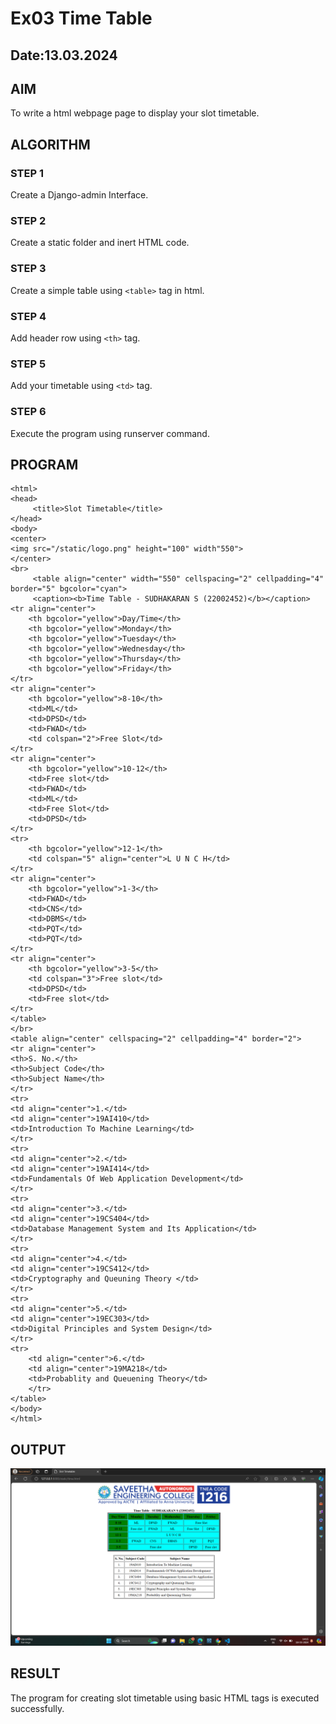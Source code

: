 # Ex03 Time Table
## Date:13.03.2024

## AIM
To write a html webpage page to display your slot timetable.

## ALGORITHM
### STEP 1
Create a Django-admin Interface.

### STEP 2
Create a static folder and inert HTML code.

### STEP 3
Create a simple table using ```<table>``` tag in html.

### STEP 4
Add header row using ```<th>``` tag.

### STEP 5
Add your timetable using ```<td>``` tag.

### STEP 6
Execute the program using runserver command.

## PROGRAM

```
<html>
<head>
     <title>Slot Timetable</title>
</head>
<body>
<center>
<img src="/static/logo.png" height="100" width"550">
</center>
<br>
     <table align="center" width="550" cellspacing="2" cellpadding="4" border="5" bgcolor="cyan">
     <caption><b>Time Table - SUDHAKARAN S (22002452)</b></caption>
<tr align="center">
	<th bgcolor="yellow">Day/Time</th>
	<th bgcolor="yellow">Monday</th>
	<th bgcolor="yellow">Tuesday</th>
	<th bgcolor="yellow">Wednesday</th>
	<th bgcolor="yellow">Thursday</th>
 	<th bgcolor="yellow">Friday</th>
</tr>
<tr align="center">
	<th bgcolor="yellow">8-10</th>
	<td>ML</td>
	<td>DPSD</td>
	<td>FWAD</td>
	<td colspan="2">Free Slot</td>
</tr>
<tr align="center">
	<th bgcolor="yellow">10-12</th>
	<td>Free slot</td>
	<td>FWAD</td>
	<td>ML</td>
	<td>Free Slot</td>
	<td>DPSD</td>
</tr>
<tr>
	<th bgcolor="yellow">12-1</th>
	<td colspan="5" align="center">L U N C H</td>
</tr>
<tr align="center">
	<th bgcolor="yellow">1-3</th>
	<td>FWAD</td>
	<td>CNS</td>
	<td>DBMS</td>
	<td>PQT</td>
	<td>PQT</td>
</tr>
<tr align="center">
	<th bgcolor="yellow">3-5</th>
	<td colspan="3">Free slot</td>
	<td>DPSD</td>
    <td>Free slot</td>
</tr>
</table>
</br>
<table align="center" cellspacing="2" cellpadding="4" border="2">
<tr align="center">
<th>S. No.</th>
<th>Subject Code</th>
<th>Subject Name</th>
</tr>
<tr>
<td align="center">1.</td>
<td align="center">19AI410</td>
<td>Introduction To Machine Learning</td>
</tr>
<tr>
<td align="center">2.</td>
<td align="center">19AI414</td>
<td>Fundamentals Of Web Application Development</td>
</tr>
<tr>
<td align="center">3.</td>
<td align="center">19CS404</td>
<td>Database Management System and Its Application</td>
</tr>
<tr>
<td align="center">4.</td>
<td align="center">19CS412</td>
<td>Cryptography and Queuning Theory </td>
</tr>
<tr>
<td align="center">5.</td>
<td align="center">19EC303</td>
<td>Digital Principles and System Design</td>
</tr>
<tr>
    <td align="center">6.</td>
    <td align="center">19MA218</td>
    <td>Probablity and Queuening Theory</td>
    </tr>
</table>
</body>
</html>

```
## OUTPUT
![alt text](<Screenshot 2024-03-18 141534.png>)

## RESULT
The program for creating slot timetable using basic HTML tags is executed successfully.

